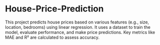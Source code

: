 # House-Price-Prediction
This project predicts house prices based on various features (e.g., size, location, bedrooms) using linear regression. It uses a dataset to train the model, evaluate performance, and make price predictions. Key metrics like MAE and R² are calculated to assess accuracy.
